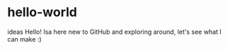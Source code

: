 # hello-world
ideas
Hello! Isa here new to GitHub and exploring around, let's see what I can make :)
